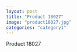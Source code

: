 ```yaml
---
layout: post
title: "Product 18027"
image: "product18027.jpg"
categories: "category1"
---
```

Product 18027
